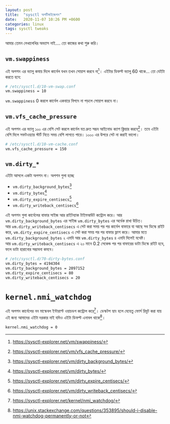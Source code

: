 ```yaml
---
layout: post
title:  "sysctl অপটিমাইজেশন"
date:   2020-11-07 10:26 PM +0600
categories: linux
tags: sysctl tweaks
---
```


আমার তেমন লেখালেখির অভ্যাস নাই.... তো কাজের কথা শুরু করি।

## `vm.swappiness`
এই অপশন এর ভ্যালু কমায় দিলে কার্নেল যখন তখন সোয়াপ করবে না[^1]। এইটার ডিফল্ট ভ্যালু 60 থাকে... তো যেইটা করতে হবে:
```sh
# /etc/sysctl.d/10-vm-swap.conf
vm.swappiness = 10
```
`vm.swappiness` 0 করলে কার্নেল একবারে বিপদে না পড়লে সোয়াপ করবে না।

## `vm.vfs_cache_pressure`
এই অপশন এর ভ্যালু ১০০ এর বেশি সেট করলে কার্নেল যত দ্রুত সম্ভব আইনোড ক্যাশ ক্লিয়ার করবে[^2]। তবে এইটা বেশি দিলে সফটওয়্যার স্টার্ট নিতে সময় বেশি লাগতে পারে।
১০০০ এর উপরে সেট না করাই ভালো।
```sh
# /etc/sysctl.d/10-vm-cache.conf
vm.vfs_cache_pressure = 150
```

## `vm.dirty_*`
এইটা আসলে একটা অপশন না। অপশন গুলা হচ্ছে
 * `vm.dirty_background_bytes`[^3]
 * `vm.dirty_bytes`[^4]
 * `vm.dirty_expire_centisecs`[^5]
 * `vm.dirty_writeback_centisecs`[^6]

এই অপশন গুলা কার্নেলের বাফার সাইজ আর রাইটব্যাক টাইমআউট  কন্ট্রোল করে। আর `vm.dirty_background_bytes` এর সাইজ `vm.dirty_bytes` এর অর্ধেক রাখা উচিত।<br />
আর `vm.dirty_writeback_centisecs` এ সেট করা সময় পর পর কার্নেল বাফারে যা আছে সব ডিস্কে রাইট করে, `vm.dirty_expire_centisecs` এ সেট করা সময় পর পর
বাফার ফ্লাশ করে। আমার মতে `vm.dirty_background_bytes` ২ এমবি আর `vm.dirty_bytes` ৪ এমবি দিলেই যথেষ্ট।<br /> আর `vm.dirty_writeback_centisecs` এ ২০ মানে
0.2 সেকেন্ড পর পর বাফারের ডাটা ডিস্কে রাইট হবে, ফলে ডাটা হারানোর সম্ভাবনা কমবে।
```sh
# /etc/sysctl.d/70-dirty-bytes.conf
vm.dirty_bytes = 4194304
vm.dirty_background_bytes = 2097152
vm.dirty_expire_centisecs = 80
vm.dirty_writeback_centisecs = 20
```

# `kernel.nmi_watchdog`
এই অপশন কার্নেলের নন মাস্কেবল ইন্টারাপ্ট ওয়াচডগ কন্ট্রোল করে[^8]। ডেস্কটপ হ্যাং হলে যেহেতু ফোর্স রিবুট করা যায় এই জন্য আমাদের এইটা দরকার নাই যদিও এইটা ডিফল্ট এনাবল থাকে[^9]।
```sh
kernel.nmi_watchdog = 0
```

[^1]: https://sysctl-explorer.net/vm/swappiness/
[^2]: https://sysctl-explorer.net/vm/vfs_cache_pressure/
[^3]: https://sysctl-explorer.net/vm/dirty_background_bytes/
[^4]: https://sysctl-explorer.net/vm/dirty_bytes/
[^5]: https://sysctl-explorer.net/vm/dirty_expire_centisecs/
[^6]: https://sysctl-explorer.net/vm/dirty_writeback_centisecs/
[^8]: https://sysctl-explorer.net/kernel/nmi_watchdog/
[^9]: https://unix.stackexchange.com/questions/353895/should-i-disable-nmi-watchdog-permanently-or-not
